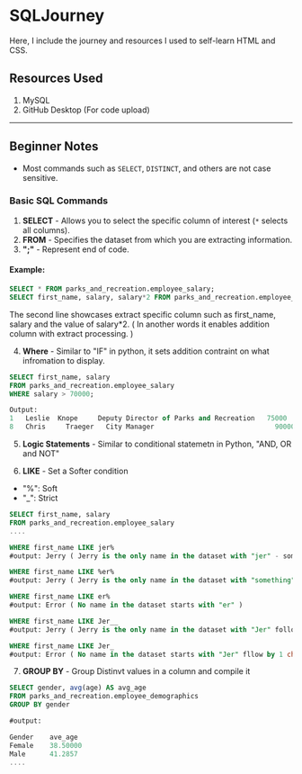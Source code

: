 # SQLJourney

Here, I include the journey and resources I used to self-learn HTML and CSS.

## Resources Used
1. MySQL
2. GitHub Desktop (For code upload)

---

## Beginner Notes

- Most commands such as `SELECT`, `DISTINCT`, and others are not case sensitive.

### Basic SQL Commands
1. **SELECT** - Allows you to select the specific column of interest (`*` selects all columns).
2. **FROM** - Specifies the dataset from which you are extracting information.
3. **";"** - Represent end of code.

#### Example:

```sql
SELECT * FROM parks_and_recreation.employee_salary;
SELECT first_name, salary, salary*2 FROM parks_and_recreation.employee_salary;
````

The second line showcases extract specific column such as first_name, salary and the value of salary*2. ( In another words it enables addition column with extract processing. )

4. **Where** - Similar to "IF" in python, it sets addition contraint on what infromation to display.

```sql
SELECT first_name, salary
FROM parks_and_recreation.employee_salary
WHERE salary > 70000;

Output:
1	Leslie	Knope	  Deputy Director of Parks and Recreation	75000	  1
8	Chris	  Traeger	City Manager	                          90000	  3
```

5. **Logic Statements** - Similar to conditional statemetn in Python, "AND, OR and NOT"<br>


6. **LIKE** - Set a Softer condition
  - "%": Soft 
  - "_": Strict

```sql
SELECT first_name, salary
FROM parks_and_recreation.employee_salary
....

WHERE first_name LIKE jer%
#output: Jerry ( Jerry is the only name in the dataset with "jer" - something )

WHERE first_name LIKE %er%
#output: Jerry ( Jerry is the only name in the dataset with "something" - er - "something

WHERE first_name LIKE er%
#output: Error ( No name in the dataset starts with "er" )

WHERE first_name LIKE Jer__
#output: Jerry ( Jerry is the only name in the dataset with "Jer" follow by 2 character )

WHERE first_name LIKE Jer_
#output: Error ( No name in the dataset starts with "Jer" fllow by 1 character )

```


7. **GROUP BY** - Group Distinvt values in a column and compile it
```sql
SELECT gender, avg(age) AS avg_age
FROM parks_and_recreation.employee_demographics
GROUP BY gender

#output:

Gender    ave_age
Female    38.50000
Male      41.2857
....







